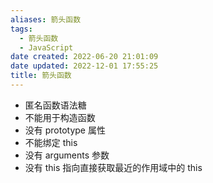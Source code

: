 ```yaml
---
aliases: 箭头函数
tags:
  - 箭头函数
  - JavaScript
date created: 2022-06-20 21:01:09
date updated: 2022-12-01 17:55:25
title: 箭头函数
---
```



- 匿名函数语法糖
- 不能用于构造函数
- 没有 prototype 属性
- 不能绑定 this
- 没有 arguments 参数
- 没有 this 指向直接获取最近的作用域中的 this
